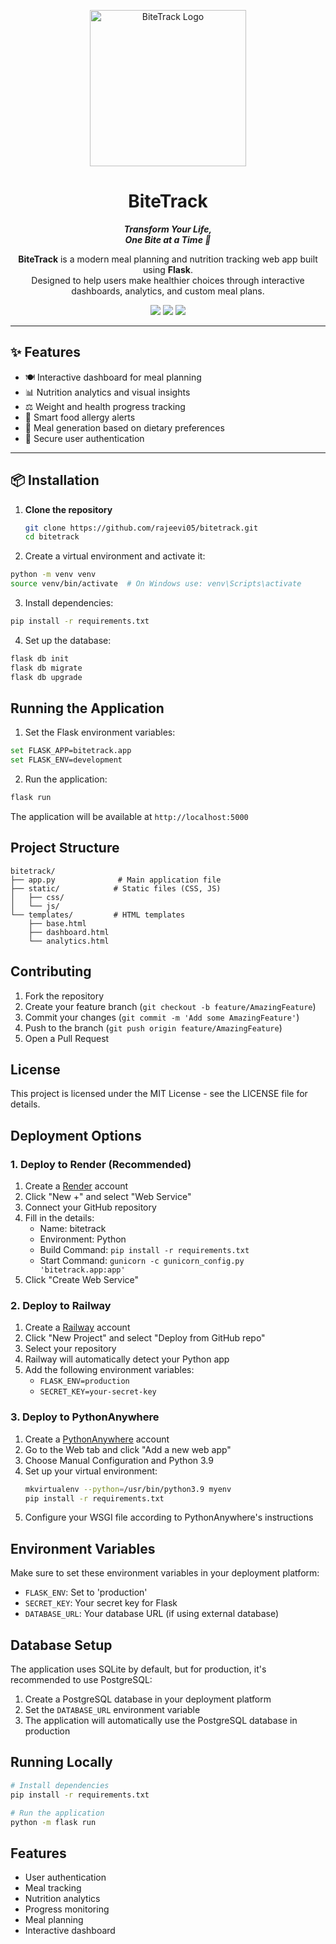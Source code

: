 <p align="center">
  <img src="https://raw.githubusercontent.com/rajeevi05/bitetrack/biteTrack_logo.png.png" alt="BiteTrack Logo" width="250"/>
</p>

<h1 align="center">BiteTrack</h1>

<p align="center"><em><strong>Transform Your Life,<br/>One Bite at a Time 🍎</strong></em></p>

<p align="center">
  <strong>BiteTrack</strong> is a modern meal planning and nutrition tracking web app built using <strong>Flask</strong>.<br/>
  Designed to help users make healthier choices through interactive dashboards, analytics, and custom meal plans.
</p>

<p align="center">
  <img src="https://img.shields.io/badge/Python-3.9+-blue?style=for-the-badge&logo=python"/>
  <img src="https://img.shields.io/badge/Flask-2.x-black?style=for-the-badge&logo=flask"/>
  <img src="https://img.shields.io/badge/License-MIT-green?style=for-the-badge"/>
</p>

---

## ✨ Features

- 🍽️ Interactive dashboard for meal planning  
- 📊 Nutrition analytics and visual insights  
- ⚖️ Weight and health progress tracking  
- 🚨 Smart food allergy alerts  
- 🍴 Meal generation based on dietary preferences  
- 🔐 Secure user authentication  

---

## 📦 Installation

1. **Clone the repository**
   ```bash
   git clone https://github.com/rajeevi05/bitetrack.git
   cd bitetrack


2. Create a virtual environment and activate it:
```bash
python -m venv venv
source venv/bin/activate  # On Windows use: venv\Scripts\activate
```

3. Install dependencies:
```bash
pip install -r requirements.txt
```

4. Set up the database:
```bash
flask db init
flask db migrate
flask db upgrade
```

## Running the Application

1. Set the Flask environment variables:
```bash
set FLASK_APP=bitetrack.app
set FLASK_ENV=development
```

2. Run the application:
```bash
flask run
```

The application will be available at `http://localhost:5000`

## Project Structure

```
bitetrack/
├── app.py              # Main application file
├── static/            # Static files (CSS, JS)
│   ├── css/
│   └── js/
└── templates/         # HTML templates
    ├── base.html
    ├── dashboard.html
    └── analytics.html
```

## Contributing

1. Fork the repository
2. Create your feature branch (`git checkout -b feature/AmazingFeature`)
3. Commit your changes (`git commit -m 'Add some AmazingFeature'`)
4. Push to the branch (`git push origin feature/AmazingFeature`)
5. Open a Pull Request

## License

This project is licensed under the MIT License - see the LICENSE file for details.

## Deployment Options

### 1. Deploy to Render (Recommended)

1. Create a [Render](https://render.com) account
2. Click "New +" and select "Web Service"
3. Connect your GitHub repository
4. Fill in the details:
   - Name: bitetrack
   - Environment: Python
   - Build Command: `pip install -r requirements.txt`
   - Start Command: `gunicorn -c gunicorn_config.py 'bitetrack.app:app'`
5. Click "Create Web Service"

### 2. Deploy to Railway

1. Create a [Railway](https://railway.app) account
2. Click "New Project" and select "Deploy from GitHub repo"
3. Select your repository
4. Railway will automatically detect your Python app
5. Add the following environment variables:
   - `FLASK_ENV=production`
   - `SECRET_KEY=your-secret-key`

### 3. Deploy to PythonAnywhere

1. Create a [PythonAnywhere](https://www.pythonanywhere.com) account
2. Go to the Web tab and click "Add a new web app"
3. Choose Manual Configuration and Python 3.9
4. Set up your virtual environment:
   ```bash
   mkvirtualenv --python=/usr/bin/python3.9 myenv
   pip install -r requirements.txt
   ```
5. Configure your WSGI file according to PythonAnywhere's instructions

## Environment Variables

Make sure to set these environment variables in your deployment platform:

- `FLASK_ENV`: Set to 'production'
- `SECRET_KEY`: Your secret key for Flask
- `DATABASE_URL`: Your database URL (if using external database)

## Database Setup

The application uses SQLite by default, but for production, it's recommended to use PostgreSQL:

1. Create a PostgreSQL database in your deployment platform
2. Set the `DATABASE_URL` environment variable
3. The application will automatically use the PostgreSQL database in production

## Running Locally

```bash
# Install dependencies
pip install -r requirements.txt

# Run the application
python -m flask run
```

## Features

- User authentication
- Meal tracking
- Nutrition analytics
- Progress monitoring
- Meal planning
- Interactive dashboard 
